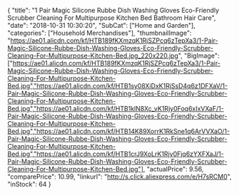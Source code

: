{
	"title": "1 Pair Magic Silicone Rubbe Dish Washing Gloves Eco-Friendly Scrubber Cleaning For Multipurpose Kitchen Bed Bathroom Hair Care",
	"date": "2018-10-31 10:30:20",
	"SubCat": ["Home and Garden"],
	"categories": ["Household Merchandises"],
	"thumbnailImage": "https://ae01.alicdn.com/kf/HTB189fKXmzqK1RjSZPcq6zTepXa3/1-Pair-Magic-Silicone-Rubbe-Dish-Washing-Gloves-Eco-Friendly-Scrubber-Cleaning-For-Multipurpose-Kitchen-Bed.jpg_220x220.jpg",
	"BigImage": ["https://ae01.alicdn.com/kf/HTB189fKXmzqK1RjSZPcq6zTepXa3/1-Pair-Magic-Silicone-Rubbe-Dish-Washing-Gloves-Eco-Friendly-Scrubber-Cleaning-For-Multipurpose-Kitchen-Bed.jpg","https://ae01.alicdn.com/kf/HTB1sy08XiDxK1RjSsD4q6z1DFXaV/1-Pair-Magic-Silicone-Rubbe-Dish-Washing-Gloves-Eco-Friendly-Scrubber-Cleaning-For-Multipurpose-Kitchen-Bed.jpg","https://ae01.alicdn.com/kf/HTB1klN8Xc_vK1Rjy0Foq6xIxVXaF/1-Pair-Magic-Silicone-Rubbe-Dish-Washing-Gloves-Eco-Friendly-Scrubber-Cleaning-For-Multipurpose-Kitchen-Bed.jpg","https://ae01.alicdn.com/kf/HTB14K89XorrK1RkSne1q6ArVVXaO/1-Pair-Magic-Silicone-Rubbe-Dish-Washing-Gloves-Eco-Friendly-Scrubber-Cleaning-For-Multipurpose-Kitchen-Bed.jpg","https://ae01.alicdn.com/kf/HTB1crJ9XoLrK1Rjy0Fjq6zYXFXaJ/1-Pair-Magic-Silicone-Rubbe-Dish-Washing-Gloves-Eco-Friendly-Scrubber-Cleaning-For-Multipurpose-Kitchen-Bed.jpg"],
	"actualPrice": 9.56,
	"comparePrice": 10.99,
	"linkurl": "http://s.click.aliexpress.com/e/H7sRCM0",
	"inStock": 64
}
